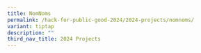 ```yaml
---
title: NomNoms
permalink: /hack-for-public-good-2024/2024-projects/nomnoms/
variant: tiptap
description: ""
third_nav_title: 2024 Projects
---
```


